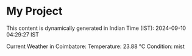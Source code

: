 # My Project

This content is dynamically generated in Indian Time (IST): 2024-09-10 04:29:27 IST


Current Weather in Coimbatore:
Temperature: 23.88 °C
Condition: mist
